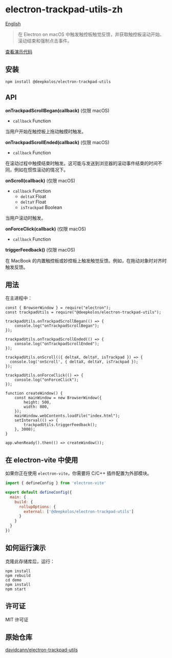 # electron-trackpad-utils-zh

[English](./README.en-US.md)


> 在 Electron on macOS 中触发触控板触觉反馈，并获取触控板滚动开始、滚动结束和强制点击事件。

[查看演示代码](demo)

## 安装

    npm install @deepkolos/electron-trackpad-utils

## API

**onTrackpadScrollBegan(callback)** (仅限 macOS)

- `callback` Function

当用户开始在触控板上拖动触摸时触发。

**onTrackpadScrollEnded(callback)** (仅限 macOS)

- `callback` Function

在滚动过程中触摸结束时触发。这可能与发送到浏览器的滚动事件结束的时间不同，例如在惯性滚动的情况下。

**onScroll(callback)** (仅限 macOS)

- `callback` Function
  - `deltaX` Float
  - `deltaY` Float
  - `isTrackpad` Boolean

当用户滚动时触发。

**onForceClick(callback)** (仅限 macOS)

- `callback` Function

**triggerFeedback()** (仅限 macOS)

在 MacBook 的内置触控板或妙控板上触发触觉反馈。例如，在拖动对象时对齐时触发反馈。

## 用法

在主进程中：

    const { BrowserWindow } = require("electron");
    const trackpadUtils = require("@deepkolos/electron-trackpad-utils");

    trackpadUtils.onTrackpadScrollBegan(() => {
    	console.log("onTrackpadScrollBegan");
    });

    trackpadUtils.onTrackpadScrollEnded(() => {
    	console.log("onTrackpadScrollEnded");
    });

    trackpadUtils.onScroll(({ deltaX, deltaY, isTrackpad }) => {
      console.log('onScroll', { deltaX, deltaY, isTrackpad });
    });

    trackpadUtils.onForceClick(() => {
    	console.log("onForceClick");
    });

    function createWindow() {
    	const mainWindow = new BrowserWindow({
    		height: 500,
    		width: 800,
    	});
    	mainWindow.webContents.loadFile("index.html");
    	setInterval(() => {
    		trackpadUtils.triggerFeedback();
    	}, 3000);
    }

    app.whenReady().then(() => createWindow());

## 在 electron-vite 中使用

如果你正在使用 `electron-vite`，你需要将 C/C++ 插件配置为外部模块。

```javascript
import { defineConfig } from 'electron-vite'

export default defineConfig({
  main: {
    build: {
      rollupOptions: {
        external: ['@deepkolos/electron-trackpad-utils']
      }
    }
  }
})
```

## 如何运行演示

克隆此存储库后，运行：

    npm install
    npm rebuild
    cd demo
    npm install
    npm start

## 许可证

MIT 许可证

## 原始仓库

[davidcann/electron-trackpad-utils](https://github.com/davidcann/electron-trackpad-utils)